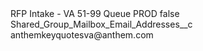 <?xml version="1.0" encoding="UTF-8"?>
<CustomMetadata xmlns="http://soap.sforce.com/2006/04/metadata" xmlns:xsi="http://www.w3.org/2001/XMLSchema-instance" xmlns:xsd="http://www.w3.org/2001/XMLSchema">
    <label>RFP Intake - VA 51-99 Queue PROD</label>
    <protected>false</protected>
    <values>
        <field>Shared_Group_Mailbox_Email_Addresses__c</field>
        <value xsi:type="xsd:string">anthemkeyquotesva@anthem.com</value>
    </values>
</CustomMetadata>
